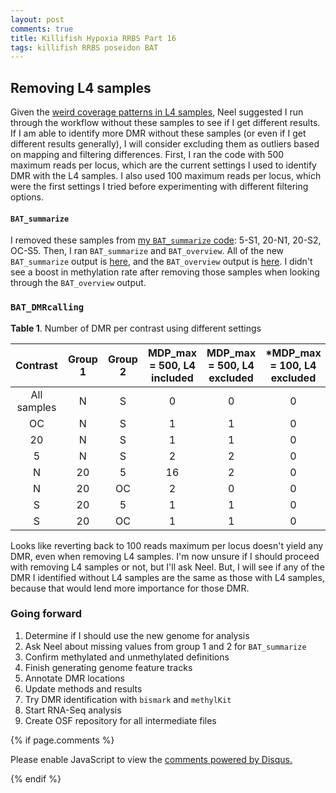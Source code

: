 ```yaml
---
layout: post
comments: true
title: Killifish Hypoxia RRBS Part 16
tags: killifish RRBS poseidon BAT
---
```


## Removing L4 samples

Given the [weird coverage patterns in L4 samples](https://yaaminiv.github.io/Killifish-Hypoxia-RRBS-Part15/), Neel suggested I run through the workflow without these samples to see if I get different results. If I am able to identify more DMR without these samples (or even if I get different results generally), I will consider excluding them as outliers based on mapping and filtering differences. First, I ran the code with 500 maximum reads per locus, which are the current settings I used to identify DMR with the L4 samples. I also used 100 maximum reads per locus, which were the first settings I tried before experimenting with different filtering options.

#### `BAT_summarize`

I removed these samples from [my `BAT_summarize` code](https://github.com/yaaminiv/killifish-hypoxia-RRBS/blob/main/code/05-BAT-summarize.sh): 5-S1, 20-N1, 20-S2, OC-S5. Then, I ran `BAT_summarize` and `BAT_overview`. All of the new `BAT_summarize` output is [here](https://github.com/yaaminiv/killifish-hypoxia-RRBS/tree/main/output/05-analysis/summarize/no-L4), and the `BAT_overview` output is [here](https://github.com/yaaminiv/killifish-hypoxia-RRBS/tree/main/output/05-analysis/overview). I didn't see a boost in methylation rate after removing those samples when looking through the `BAT_overview` output.

### `BAT_DMRcalling`

**Table 1**. Number of DMR per contrast using different settings

| **Contrast** | **Group 1** | **Group 2** | **MDP_max = 500, L4 included** | **MDP_max = 500, L4 excluded** | ***MDP_max = 100, L4 excluded** |
|:------------:|:-----------:|:-----------:|:------------------------------:|:------------------------------:|:-------------------------------:|
|  All samples |      N      |      S      |                0               |                0               |                0                |
|      OC      |      N      |      S      |                1               |                1               |                0                |
|      20      |      N      |      S      |                1               |                1               |                0                |
|       5      |      N      |      S      |                2               |                2               |                0                |
|       N      |      20     |      5      |               16               |                2               |                0                |
|       N      |      20     |      OC     |                2               |                0               |                0                |
|       S      |      20     |      5      |                1               |                1               |                0                |
|       S      |      20     |      OC     |                1               |                1               |                0                |

Looks like reverting back to 100 reads maximum per locus doesn't yield any DMR, even when removing L4 samples. I'm now unsure if I should proceed with removing L4 samples or not, but I'll ask Neel. But, I will see if any of the DMR I identified without L4 samples are the same as those with L4 samples, because that would lend more importance for those DMR.

### Going forward

1. Determine if I should use the new genome for analysis
2. Ask Neel about missing values from group 1 and 2 for `BAT_summarize`
2. Confirm methylated and unmethylated definitions
3. Finish generating genome feature tracks
3. Annotate DMR locations
1. Update methods and results
2. Try DMR identification with `bismark` and `methylKit`
5. Start RNA-Seq analysis
6. Create OSF repository for all intermediate files

{% if page.comments %}

<div id="disqus_thread"></div>
<script>

/**
*  RECOMMENDED CONFIGURATION VARIABLES: EDIT AND UNCOMMENT THE SECTION BELOW TO INSERT DYNAMIC VALUES FROM YOUR PLATFORM OR CMS.
*  LEARN WHY DEFINING THESE VARIABLES IS IMPORTANT: https://disqus.com/admin/universalcode/#configuration-variables*/
/*
var disqus_config = function () {
this.page.url = PAGE_URL;  // Replace PAGE_URL with your page's canonical URL variable
this.page.identifier = PAGE_IDENTIFIER; // Replace PAGE_IDENTIFIER with your page's unique identifier variable
};
*/
(function() { // DON'T EDIT BELOW THIS LINE
var d = document, s = d.createElement('script');
s.src = 'https://the-responsible-grad-student.disqus.com/embed.js';
s.setAttribute('data-timestamp', +new Date());
(d.head || d.body).appendChild(s);
})();
</script>
<noscript>Please enable JavaScript to view the <a href="https://disqus.com/?ref_noscript">comments powered by Disqus.</a></noscript>

{% endif %}

<script id="dsq-count-scr" src="//the-responsible-grad-student.disqus.com/count.js" async></script>
